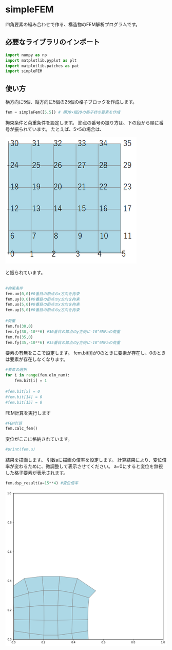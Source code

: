# simpleFEM

四角要素の組み合わせで作る、構造物のFEM解析プログラムです。

## 必要なライブラリのインポート
```python
import numpy as np  
import matplotlib.pyplot as plt  
import matplotlib.patches as pat  
import simpleFEM  
```
## 使い方
横方向に5個、縦方向に5個の25個の格子ブロックを作成します。
```python
fem = simpleFem([5,5]) # 横30×縦20の格子状の要素を作成
```
拘束条件と荷重条件を設定します。
節点の番号の振り方は、下の段から順に番号が振られています。
たとえば、5×5の場合は、

![Image](fem.png)

と振られています。
```python

#拘束条件
fem.ux(0,0)#0番目の節点のx方向を拘束
fem.uy(0,0)#0番目の節点のy方向を拘束
fem.ux(5,0)#0番目の節点のx方向を拘束
fem.uy(5,0)#0番目の節点のy方向を拘束

#荷重
fem.fx(30,0) 
fem.fy(30,-10**6) #30番目の節点のy方向に-10^6MPaの荷重
fem.fx(35,0)
fem.fy(35,-10**6) #35番目の節点のy方向に-10^6MPaの荷重
```
要素の有無をここで設定します。
fem.bit[i]が0のときに要素が存在し、0のときは要素が存在しなくなります。
```python
#要素の選択
for i in range(fem.elm_num):
    fem.bit[i] = 1

#fem.bit[5] = 0
#fem.bit[14] = 0
#fem.bit[15] = 0
```
FEM計算を実行します
```python
#FEM計算
fem.calc_fem()
```
変位がここに格納されています。
```python
#print(fem.u)
```
結果を描画します。
引数aに描画の倍率を設定します。
計算結果により、変位倍率が変わるために、微調整して表示させてください。
a=0にすると変位を無視した格子要素が表示されます。
```python
fem.dsp_result(a=15**4) #変位倍率
```
![Image](fem2.png)
